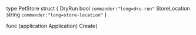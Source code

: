 
type PetStore struct {
    DryRun        bool `commander:"long=dru-run"`
    StoreLocation string `commander:"long=store-location"`
}

func (application Application) Create(
